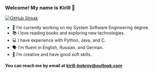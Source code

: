### Welcome! My name is Kirill 👋

[![GitHub Streak](https://streak-stats.demolab.com/?user=h-off-nung)](https://git.io/streak-stats)

- 🔭 I’m currently working on my System Software Engineering degree.
- 📚 I love reading books and exploring new technologies.
- 💻 I have experience with Python, Java, and C.
- 🗣️ I’m fluent in English, Russian, and German.
- 🎨 I’m creative and have good soft skills.

#### You can reach me by email at kirill-bobrov@outlook.com